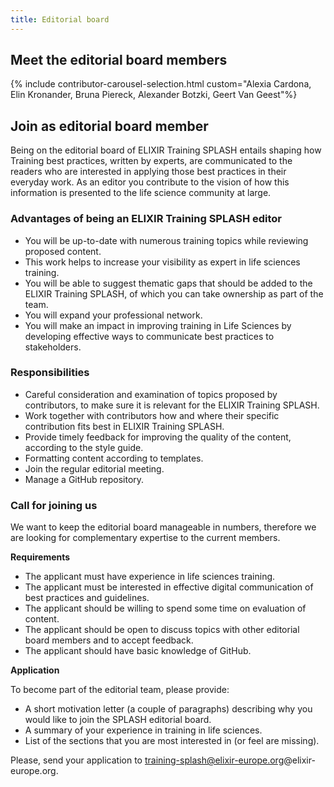 ```yaml
---
title: Editorial board
---
```


## Meet the editorial board members

{% include contributor-carousel-selection.html custom="Alexia Cardona, Elin Kronander, Bruna Piereck, Alexander Botzki, Geert Van Geest"%}

## Join as editorial board member

Being on the editorial board of ELIXIR Training SPLASH entails shaping how Training best practices, written by experts, are communicated to the readers who are interested in applying those best practices in their everyday work. As an editor you contribute to the vision of how this information is presented to the life science community at large.

### Advantages of being an ELIXIR Training SPLASH editor

* You will be up-to-date with numerous training topics while reviewing proposed content.
* This work helps to increase your visibility as expert in life sciences training.
* You will be able to suggest thematic gaps that should be added to the ELIXIR Training SPLASH, of which you can take ownership as part of the team.
* You will expand your professional network.
* You will make an impact in improving training in Life Sciences by developing effective ways to communicate best practices to stakeholders.

### Responsibilities

* Careful consideration and examination of topics proposed by contributors, to make sure it is relevant for the ELIXIR Training SPLASH.
* Work together with contributors how and where their specific contribution fits best in ELIXIR Training SPLASH.
* Provide timely feedback for improving the quality of the content, according to the style guide.
* Formatting content according to templates.
* Join the regular editorial meeting.
* Manage a GitHub repository.

### Call for joining us

We want to keep the editorial board manageable in numbers, therefore we are looking for complementary expertise to the current members.

**Requirements**

* The applicant must have experience in life sciences training.
* The applicant must be interested in effective digital communication of best practices and guidelines.
* The applicant should be willing to spend some time on evaluation of content.
* The applicant should be open to discuss topics with other editorial board members and to accept feedback.
* The applicant should have basic knowledge of GitHub.

**Application**

To become part of the editorial team, please provide:

* A short motivation letter (a couple of paragraphs) describing why you would like to join the SPLASH editorial board.
* A summary of your experience in training in life sciences.
* List of the sections that you are most interested in (or feel are missing).

Please, send your application to training-splash@elixir-europe.org@elixir-europe.org.
